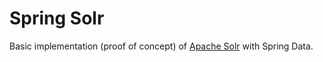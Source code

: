 # Spring Solr
Basic implementation (proof of concept) of [Apache Solr](https://solr.apache.org/) with Spring Data.